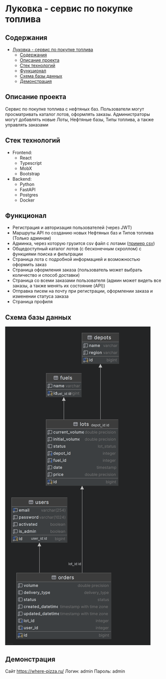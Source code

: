 # Луковка - сервис по покупке топлива

## Содержания

- [Луковка - сервис по покупке топлива](#луковка---сервис-по-покупке-топлива)
  - [Содержания](#содержания)
  - [Описание проекта](#описание-проекта)
  - [Стек технологий](#стек-технологий)
  - [Функционал](#функционал)
  - [Схема базы данных](#схема-базы-данных)
  - [Демонстрация](#демонстрация)

## Описание проекта

Сервис по покупке топлива c нефтяных баз. Пользователи могут просматривать
каталог лотов, оформлять заказы. Администраторы могут добавлять новые Лоты,
Нефтяные базы, Типы топлива, а также управлять заказами

## Стек технологий

- Frontend:
  - React
  - Typescript
  - MobX
  - Bootstrap
- Backend:
  - Python
  - FastAPI
  - Postgres
  - Docker

## Функционал

- Регистрация и авторизация пользователей (через JWT)
- Маршруты API по созданию новых Нефтяных баз и Типов топлива (Только админам)
- Админка, через которую грузится csv файл c лотами ([пример csv](for_readme/lots_example.csv))
- Общедоступный каталог лотов (с бесконечным скроллом) с функциями поиска и фильтрации
- Страница лота с подробной информацией и возможностью оформить заказ
- Страница оформления заказа (пользователь может выбрать количество и способ доставки)
- Страница со всеми заказами пользователя (админ может видеть все заказы, а также менять их состояние (API))
- Отправка писем на почту при регистрации, оформлении заказа и изменении статуса заказа
- Страница профиля

## Схема базы данных

![Схема базы данных](for_readme/db_scheme.png)


## Демонстрация 

Сайт https://where-pizza.ru/
Логин: admin
Пароль: admin
